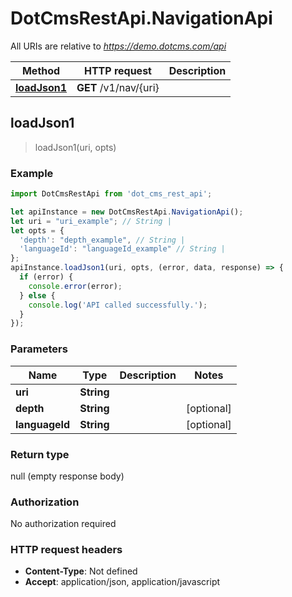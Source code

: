 # DotCmsRestApi.NavigationApi

All URIs are relative to *https://demo.dotcms.com/api*

Method | HTTP request | Description
------------- | ------------- | -------------
[**loadJson1**](NavigationApi.md#loadJson1) | **GET** /v1/nav/{uri} | 



## loadJson1

> loadJson1(uri, opts)



### Example

```javascript
import DotCmsRestApi from 'dot_cms_rest_api';

let apiInstance = new DotCmsRestApi.NavigationApi();
let uri = "uri_example"; // String | 
let opts = {
  'depth': "depth_example", // String | 
  'languageId': "languageId_example" // String | 
};
apiInstance.loadJson1(uri, opts, (error, data, response) => {
  if (error) {
    console.error(error);
  } else {
    console.log('API called successfully.');
  }
});
```

### Parameters


Name | Type | Description  | Notes
------------- | ------------- | ------------- | -------------
 **uri** | **String**|  | 
 **depth** | **String**|  | [optional] 
 **languageId** | **String**|  | [optional] 

### Return type

null (empty response body)

### Authorization

No authorization required

### HTTP request headers

- **Content-Type**: Not defined
- **Accept**: application/json, application/javascript

